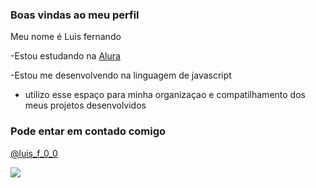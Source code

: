 ### Boas vindas ao meu perfil 

Meu nome é Luis fernando


-Estou estudando na [Alura](www.alura.com.br)

-Estou me desenvolvendo na linguagem de javascript

- utilizo esse espaço para minha organizaçao e compatilhamento dos meus projetos desenvolvidos

### Pode entar em contado comigo 

[@luis_f_0_0](https://www.instagram.com/luis_f_0_0)

![](https://media1.tenor.com/m/PQgWghXKP0MAAAAC/games-eduuuu.gif)
